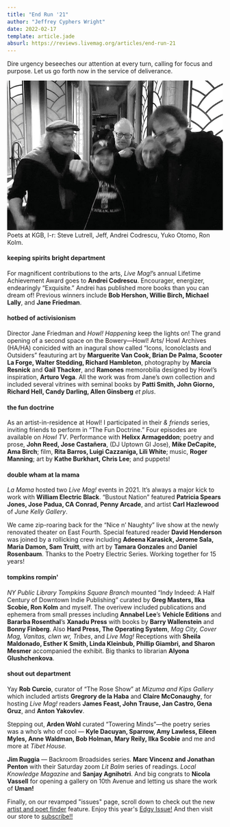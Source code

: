 ```yaml
---
title: "End Run '21"
author: "Jeffrey Cyphers Wright"
date: 2022-02-17
template: article.jade
absurl: https://reviews.livemag.org/articles/end-run-21
---
```


Dire urgency beseeches our attention at every turn, calling for focus and purpose. Let us go forth now in the service of deliverance.
<span class="more"></span>

![group at bar](kgb.jpg)
Poets at KGB, l-r: Steve Lutrell, Jeff, 
Andrei Codrescu, Yuko Otomo, Ron Kolm.

#### keeping spirits bright department
For magnificent contributions to the arts, _Live Mag!_’s annual Lifetime Achievement Award goes to **Andrei Codrescu**. Encourager, energizer, endearingly “Exquisite.” Andrei has published more books than you can dream of! Previous winners include **Bob Hershon, Willie Birch, Michael Lally**, and **Jane Friedman**.

#### hotbed of activisionism
Director Jane Friedman and _Howl! Happening_ keep the lights on! The grand opening of a second space on the Bowery—Howl! Arts/ Howl Archives (HA/HA) conicided with an inagural show called “Icons, Iconolclasts and Outsiders” feauturing art by **Marguerite Van Cook, Brian De Palma, Scooter La Forge, Walter Stedding, Richard Hambleton**, photography by **Marcia Resnick** and **Gail Thacker**, and **Ramones** memorobilia designed by Howl’s inspiration, **Arturo Vega**. All the work was from Jane’s own collection and included several vitrines with seminal books by **Patti Smith, John Giorno, Richard Hell, Candy Darling, Allen Ginsberg** _et plus_.

#### the fun doctrine
As an artist-in-residence at Howl! I participated in their _& friends_ series, inviting friends to perform in “The Fun Doctrine.” Four episodes are available on _Howl TV_. Performance with **Helixx Armageddon**; poetry and prose, **John Reed, Jose Castañera**, (DJ Uptown GI Jose), **Mike DeCapite, Ama Birch**; film, **Rita Barros, Luigi Cazzaniga, Lili White**; music, **Roger Manning**; art by **Kathe Burkhart, Chris Lee**; and puppets!

#### double wham at la mama
_La Mama_ hosted two _Live Mag!_ events in 2021. It’s always a major kick to work with **William Electric Black**. “Bustout Nation” featured **Patricia Spears Jones, Jose Padua, CA Conrad, Penny Arcade**, and artist **Carl Hazlewood** of _June Kelly Gallery_.

We came zip-roaring back for the “Nice n’ Naughty” live show at the newly renovated theater on East Fourth. Special featured reader **David Henderson** was joined by a rollicking crew including **Adeena Karasick, Jerome Sala, Maria Damon, Sam Truitt**, with art by **Tamara Gonzales** and **Daniel Rosenbaum**. Thanks to the Poetry Electric Series. Working together for 15 years!

#### tompkins rompin'
_NY Public Library Tompkins Square Branch_ mounted “Indy Indeed: A Half Century of Downtown Indie Publishing” curated by **Greg Masters, Ilka Scobie, Ron Kolm** and myself. The overivew included publications and ephemera from small presses including **Annabel Lee**’s **Vehicle Editions** and **Bararba Rosenthal**’s **Xanadu Press** with books by **Barry Wallenstein** and **Bonny Finberg**. Also **Hard Press, The Operating System**, _Mag City, Cover Mag, Vanitas, clwn wr, Tribes_, and _Live Mag!_ Receptions with **Sheila Maldonado, Esther K Smith, Linda Kleinbub, Phillip Giambri, and Sharon Mesmer** accompanied the exhibit. Big thanks to librarian **Alyona Glushchenkova**.

#### shout out department
Yay **Rob Curcio**, curator of “The Rose Show” at _Mizuma and Kips Gallery_ which included artists **Gregrory de la Haba** and **Claire McConaughy**, for hosting _Live Mag!_ readers **James Feast, John Trause, Jan Castro, Gena Gruz**, and **Anton Yakovlev**.

Stepping out, **Arden Wohl** curated “Towering Minds”—the poetry series was a who’s who of cool — **Kyle Dacuyan, Sparrow, Amy Lawless, Eileen Myles, Anne Waldman, Bob Holman, Mary Reily, Ilka Scobie** and me and more at _Tibet House._

**Jim Ruggia** — Backroom Broadsides series. **Marc Vincenz and Jonathan Penton** with their Saturday zoom _Lit Balm_ series of readings.  _Local Knowledge Magazine_ and **Sanjay Agnihotri**. And big congrats to **Nicola Vassell** for opening a gallery on 10th Avenue and letting us share the work of **Uman!**

Finally, on our revamped "issues" page, scroll down to check out the new [artist and poet finder](https://livemag.org/issues) feature. Enjoy this year's [Edgy Issue!](https://livemag.org/issue_18/) And then visit our store to [subscribe!!](https://store.livemag.org)


